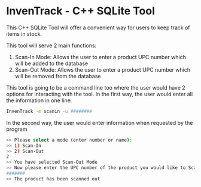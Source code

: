 # InvenTrack - C++ SQLite Tool

This C++ SQLite Tool will offer a convenient way for users to keep track of items in stock.

This tool will serve 2 main functions:

1. Scan-In Mode: Allows the user to enter a product UPC number which will be added to the database
2. Scan-Out Mode: Allows the user to enter a product UPC number which will be removed from the database

This tool is going to be a command line too where the user would have 2 options for interacting with the tool.
In the first way, the user would enter all the information in one line.

``` bash
InvenTrack -m scanin -u ########
```

In the second way, the user would enter information when requested by the program

```bash
>> Please select a mode (enter number or name):
>> 1) Scan-In
>> 2) Scan-Out
2
>> You have selected Scan-Out Mode
>> Now please enter the UPC number of the product you would like to Scan-Out:
#######
>> The product has been scanned out
```
